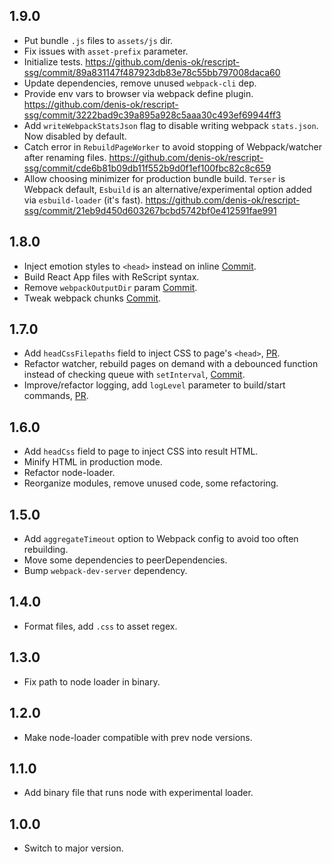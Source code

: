 ## 1.9.0
- Put bundle `.js` files to `assets/js` dir.
- Fix issues with `asset-prefix` parameter.
- Initialize tests. https://github.com/denis-ok/rescript-ssg/commit/89a831147f487923db83e78c55bb797008daca60
- Update dependencies, remove unused `webpack-cli` dep.
- Provide env vars to browser via webpack define plugin. https://github.com/denis-ok/rescript-ssg/commit/3222bad9c39a895a928c5aaa30c493ef69944ff3
- Add `writeWebpackStatsJson` flag to disable writing webpack `stats.json`. Now disabled by default.
- Catch error in `RebuildPageWorker` to avoid stopping of Webpack/watcher after renaming files. https://github.com/denis-ok/rescript-ssg/commit/cde6b81b09db11f552b9d0f1ef100fbc82c8c659
- Allow choosing minimizer for production bundle build. `Terser` is Webpack default, `Esbuild` is an alternative/experimental option added via `esbuild-loader` (it's fast). https://github.com/denis-ok/rescript-ssg/commit/21eb9d450d603267bcbd5742bf0e412591fae991

## 1.8.0

- Inject emotion styles to `<head>` instead on inline [Commit](https://github.com/denis-ok/rescript-ssg/commit/aa2a47b254a2ca0ffc33f5cad0a4d7ae4b2a1176).
- Build React App files with ReScript syntax.
- Remove `webpackOutputDir` param [Commit](https://github.com/denis-ok/rescript-ssg/commit/e051e769cfdaed50ec2ef4dcf9a4a5b5b23e4e20).
- Tweak webpack chunks [Commit](https://github.com/denis-ok/rescript-ssg/commit/2a9d44a8f398a6f721eeabbd7e1b048efd33d252).

## 1.7.0

- Add `headCssFilepaths` field to inject CSS to page's `<head>`, [PR](https://github.com/denis-ok/rescript-ssg/pull/8).
- Refactor watcher, rebuild pages on demand with a debounced function instead of checking queue with `setInterval`, [Commit](https://github.com/denis-ok/rescript-ssg/commit/b5331109834d998cef144c1d26bc7f995accebd6).
- Improve/refactor logging, add `logLevel` parameter to build/start commands, [PR](https://github.com/denis-ok/rescript-ssg/pull/9).

## 1.6.0

- Add `headCss` field to page to inject CSS into result HTML.
- Minify HTML in production mode.
- Refactor node-loader.
- Reorganize modules, remove unused code, some refactoring.

## 1.5.0

- Add `aggregateTimeout` option to Webpack config to avoid too often rebuilding.
- Move some dependencies to peerDependencies.
- Bump `webpack-dev-server` dependency.

## 1.4.0

- Format files, add `.css` to asset regex.

## 1.3.0

- Fix path to node loader in binary.

## 1.2.0

- Make node-loader compatible with prev node versions.

## 1.1.0

- Add binary file that runs node with experimental loader.

## 1.0.0

- Switch to major version.
